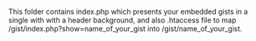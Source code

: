 This folder contains index.php which presents your embedded gists in a single with with a header background, and also .htaccess file to map /gist/index.php?show=name_of_your_gist into /gist/name_of_your_gist.
